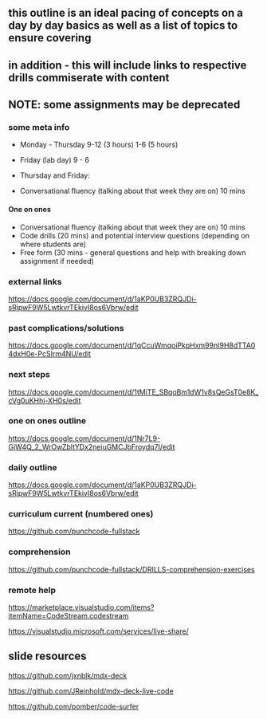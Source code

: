 ## this outline is an ideal pacing of concepts on a day by day basics as well as a list of topics to ensure covering

## in addition - this will include links to respective drills commiserate with content

## NOTE: some assignments may be deprecated

### some meta info

- Monday - Thursday 9-12 (3 hours) 1-6 (5 hours)
- Friday (lab day) 9 - 6

- Thursday and Friday:
- Conversational fluency (talking about that week they are on) 10 mins

#### One on ones
- Conversational fluency (talking about that week they are on) 10 mins
- Code drills (20 mins) and potential interview questions (depending on where students are)
- Free form (30 mins - general questions and help with breaking down assignment if needed)

### external links

https://docs.google.com/document/d/1aKP0UB3ZRQJDi-sRjpwF9W5LwtkvrTEkivI8os6Vbrw/edit


### past complications/solutions

https://docs.google.com/document/d/1qCcuWmqoiPkpHxm99nI9H8dTTA04dxH0e-PcSIrm4NU/edit

### next steps

https://docs.google.com/document/d/1tMiTE_SBqoBm1dW1v8sQeGsT0e8K_cVg0uKHhj-XH0s/edit

### one on ones outline

https://docs.google.com/document/d/1Nr7L9-GjW4Q_2_WrOwZbltYDx2neiuGMCJbFroydq7I/edit

### daily outline

https://docs.google.com/document/d/1aKP0UB3ZRQJDi-sRjpwF9W5LwtkvrTEkivI8os6Vbrw/edit


### curriculum current (numbered ones)

https://github.com/punchcode-fullstack


### comprehension

https://github.com/punchcode-fullstack/DRILLS-comprehension-exercises

### remote help

https://marketplace.visualstudio.com/items?itemName=CodeStream.codestream

https://visualstudio.microsoft.com/services/live-share/


## slide resources

https://github.com/jxnblk/mdx-deck

https://github.com/JReinhold/mdx-deck-live-code

https://github.com/pomber/code-surfer
